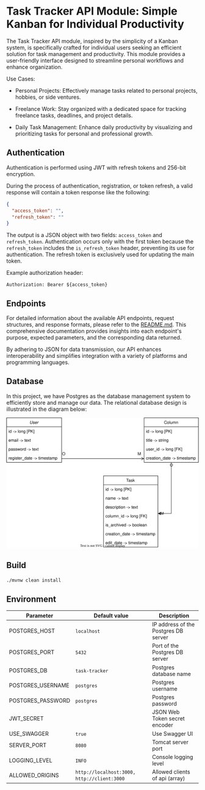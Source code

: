 # Task Tracker API Module: Simple Kanban for Individual Productivity

The Task Tracker API module, inspired by the simplicity of a Kanban system, is specifically crafted for individual users
seeking an efficient solution for task management and productivity. This module provides a user-friendly interface
designed to streamline personal workflows and enhance organization.

Use Cases:

* Personal Projects: Effectively manage tasks related to personal projects, hobbies, or side ventures.

* Freelance Work: Stay organized with a dedicated space for tracking freelance tasks, deadlines, and project details.

* Daily Task Management: Enhance daily productivity by visualizing and prioritizing tasks for personal and professional
  growth.

## Authentication

Authentication is performed using JWT with refresh tokens and 256-bit encryption.

During the process of authentication, registration, or token refresh, a valid response will contain a token response
like the following:

```json
{
  "access_token": "",
  "refresh_token": ""
}
```

The output is a JSON object with two fields: `access_token` and `refresh_token`. Authentication occurs only with the
first
token because the `refresh_token` includes the `is_refresh_token` header, preventing its use for authentication. The
refresh
token is exclusively used for updating the main token.

Example authorization header:

```http request
Authorization: Bearer ${access_token}
```

## Endpoints

For detailed information about the available API endpoints, request structures, and response formats, please refer to
the [README.md](src/main/java/dev/farneser/tasktracker/api/web/controllers/README.md). This comprehensive documentation
provides insights into each endpoint's purpose, expected parameters, and the corresponding data returned.

By adhering to JSON for data transmission, our API enhances interoperability and simplifies integration with a variety
of platforms and programming languages.

## Database

In this project, we have Postgres as the database management system to efficiently store and manage our data.
The relational database design is illustrated in the diagram below:

![Database relations](assets/database-relations.svg)

## Build

```bash
./mvnw clean install
```

## Environment

| Parameter         | Default value                               | Description                          |
|-------------------|---------------------------------------------|--------------------------------------|
| POSTGRES_HOST     | `localhost`                                 | IP address of the Postgres DB server |
| POSTGRES_PORT     | `5432`                                      | Port of the Postgres DB server       |
| POSTGRES_DB       | `task-tracker`                              | Postgres database name               |
| POSTGRES_USERNAME | `postgres`                                  | Postgres username                    |
| POSTGRES_PASSWORD | `postgres`                                  | Postgres password                    |
| JWT_SECRET        |                                             | JSON Web Token secret encoder        | 
| USE_SWAGGER       | `true`                                      | Use Swagger UI                       | 
| SERVER_PORT       | `8080`                                      | Tomcat server port                   | 
| LOGGING_LEVEL     | `INFO`                                      | Console logging level                | 
| ALLOWED_ORIGINS   | `http://localhost:3000, http://client:3000` | Allowed clients of api (array)       | 
